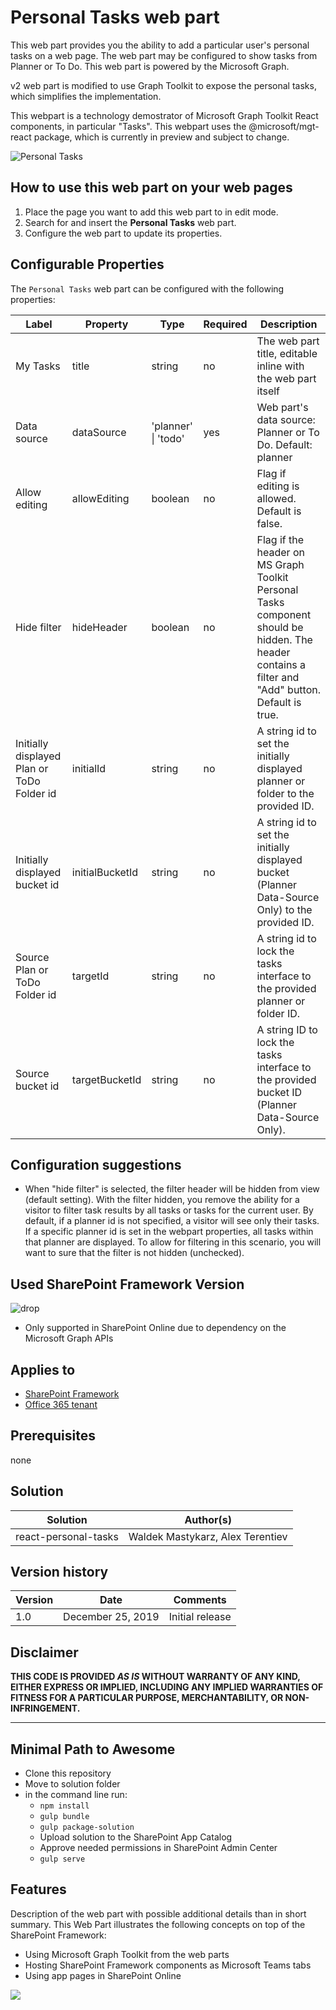 # Personal Tasks web part

This web part provides you the ability to add a particular user's personal tasks on a web page. The web part may be configured to show tasks from Planner or To Do. This web part is powered by the Microsoft Graph.

v2 web part is modified to use Graph Toolkit to expose the personal tasks, which simplifies the implementation.

This webpart is a technology demostrator of Microsoft Graph Toolkit React components, in particular "Tasks". This webpart uses the @microsoft/mgt-react package, which is currently in preview and subject to change.

![Personal Tasks](./assets/personal-tasks-demo.gif)

## How to use this web part on your web pages

1. Place the page you want to add this web part to in edit mode.
2. Search for and insert the **Personal Tasks** web part.
3. Configure the web part to update its properties.

## Configurable Properties

The `Personal Tasks` web part can be configured with the following properties:

| Label | Property | Type | Required | Description |
| ---- | ---- | ---- | ---- | ---- |
| My Tasks | title | string | no | The web part title, editable inline with the web part itself |
| Data source | dataSource | 'planner' \| 'todo' | yes | Web part's data source: Planner or To Do. Default: planner |
| Allow editing | allowEditing | boolean | no | Flag if editing is allowed. Default is false. |
| Hide filter | hideHeader | boolean | no | Flag if the header on MS Graph Toolkit Personal Tasks component should be hidden. The header contains a filter and "Add" button. Default is true. |
| Initially displayed Plan or ToDo Folder id | initialId | string | no | A string id to set the initially displayed planner or folder to the provided ID. |
| Initially displayed bucket id | initialBucketId | string | no | A string id to set the initially displayed bucket (Planner Data-Source Only) to the provided ID. |
| Source Plan or ToDo Folder id | targetId | string | no | A string id to lock the tasks interface to the provided planner or folder ID. |
| Source bucket id | targetBucketId | string | no | A string ID to lock the tasks interface to the provided bucket ID (Planner Data-Source Only). |

## Configuration suggestions

* When "hide filter" is selected, the filter header will be hidden from view (default setting). With the filter hidden, you remove the ability for a visitor to filter task results by all tasks or tasks for the current user. By default, if a planner id is not specified, a visitor will see only their tasks. If a specific planner id is set in the webpart properties, all tasks within that planner are displayed. To allow for filtering in this scenario, you will want to sure that the filter is not hidden (unchecked).

## Used SharePoint Framework Version

![drop](https://img.shields.io/badge/version-1.9.1-green.svg)

* Only supported in SharePoint Online due to dependency on the Microsoft Graph APIs

## Applies to

* [SharePoint Framework](https:/dev.office.com/sharepoint)
* [Office 365 tenant](https://dev.office.com/sharepoint/docs/spfx/set-up-your-development-environment)

## Prerequisites

none

## Solution

Solution|Author(s)
--------|---------
react-personal-tasks | Waldek Mastykarz, Alex Terentiev

## Version history

Version|Date|Comments
-------|----|--------
1.0|December 25, 2019|Initial release

## Disclaimer

**THIS CODE IS PROVIDED *AS IS* WITHOUT WARRANTY OF ANY KIND, EITHER EXPRESS OR IMPLIED, INCLUDING ANY IMPLIED WARRANTIES OF FITNESS FOR A PARTICULAR PURPOSE, MERCHANTABILITY, OR NON-INFRINGEMENT.**

---

## Minimal Path to Awesome

* Clone this repository
* Move to solution folder
* in the command line run:
  * `npm install`
  * `gulp bundle`
  * `gulp package-solution`
  * Upload solution to the SharePoint App Catalog
  * Approve needed permissions in SharePoint Admin Center
  * `gulp serve`

## Features

Description of the web part with possible additional details than in short summary. 
This Web Part illustrates the following concepts on top of the SharePoint Framework:

* Using Microsoft Graph Toolkit from the web parts
* Hosting SharePoint Framework components as Microsoft Teams tabs
* Using app pages in SharePoint Online

<img src="https://telemetry.sharepointpnp.com/sp-starter-kit/source/react-personal-tasks" />
